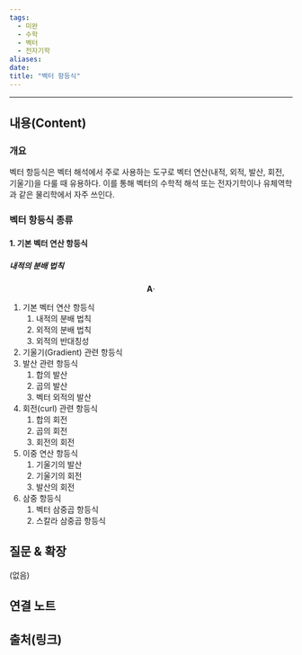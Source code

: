 ```yaml
---
tags:
  - 미완
  - 수학
  - 벡터
  - 전자기학
aliases: 
date:
title: "벡터 항등식"
---
```


---

## 내용(Content)

### 개요

벡터 항등식은 벡터 해석에서 주로 사용하는 도구로 벡터 연산(내적, 외적, 발산, 회전, 기울기)을 다룰 때 유용하다. 이를 통해 벡터의 수학적 해석 또는 전자기학이나 유체역학과 같은 물리학에서 자주 쓰인다.

### 벡터 항등식 종류

#### 1. 기본 벡터 연산 항등식

##### 내적의 분배 법칙
$$
\mathbf{A} \cdot 
$$

1. 기본 벡터 연산 항등식
	1. 내적의 분배 법칙
	2. 외적의 분배 법칙
	3. 외적의 반대칭성
2. 기울기(Gradient) 관련 항등식
3. 발산 관련 항등식
	1. 합의 발산
	2. 곱의 발산
	3. 벡터 외적의 발산
4. 회전(curl) 관련 항등식
	1. 합의 회전
	2. 곱의 회전
	3. 회전의 회전
5. 이중 연산 항등식
	1. 기울기의 발산
	2. 기울기의 회전
	3. 발산의 회전
6. 삼중 항등식
	1. 벡터 삼중곱 항등식
	2. 스칼라 삼중곱 항등식


## 질문 & 확장

(없음)

## 연결 노트

## 출처(링크)





